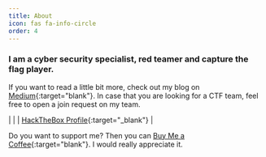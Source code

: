 ```yaml
---
title: About
icon: fas fa-info-circle
order: 4
---
```


### I am a cyber security specialist, red teamer and capture the flag player.

If you want to read a little bit more, check out my blog on [Medium](https://syro.medium.com/){:target="blank"}. In case that you are looking for a CTF team, feel free to open a join request on my team.

| <script src="https://www.hackthebox.eu/badge/156456"></script> |
| [HackTheBox Profile](https://app.hackthebox.com/profile/156456){:target="_blank"} |

Do you want to support me? Then you can [Buy Me a Coffee](https://buymeacoffee.com/0xsry0){:target="blank"}. I would really appreciate it.
